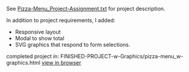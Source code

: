 See [Pizza-Menu_Project-Assignment.txt](https://github.com/perossing/tech-academy_pizza-menu-project/blob/master/Pizza-Menu_Project-Assignment.txt) for project description.

In addition to project requirements, I added:
- Responsive layout
- Modal to show total
- SVG graphics that respond to form selections.

completed project in:
FINISHED-PROJECT-w-Graphics/pizza-menu_w-graphics.html
[view in browser](http://rawgit.com/perossing/tech-academy_pizza-menu-project/master/FINISHED-PROJECT-w-Graphics/pizza-menu_w-graphics.html)
